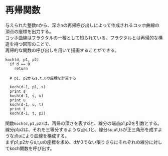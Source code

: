 # 再帰関数
与えられた整数nから、深さnの再帰呼び出しによって作成されるコッホ曲線の頂点の座標を出力する。<br>
コッホ曲線はフラクタルの一種として知られている。フラクタルとは再帰的な構造を持つ図形のことで、<br>
再帰的な関数の呼び出しを用いて描画することができる。<br>

```
koch(d, p1, p2)
  if d == 0
    return
  
  # p1, p2からs,t,uの座標を計算する

  koch(d-1, p1, s)
  print s
  koch(d-1, s, u)
  print u
  koch(d-1, u, t)
  print t
  koch(d-1, t, p2)
```

関数`koch(d,p1,p2)`は、再帰の深さを表すdと、線分の端点p1,p2を引数とする。<br>
線分p1p2は、それを三等分するような点s,tと、線分su,ut,tsが正三角形を成すような点uにより曲線を構成する。<br>
まずp1,p2からs,t,uの座標を求め、dが0でない限りさらにそれぞれの線分に対してkoch関数を呼び出す。<br>
